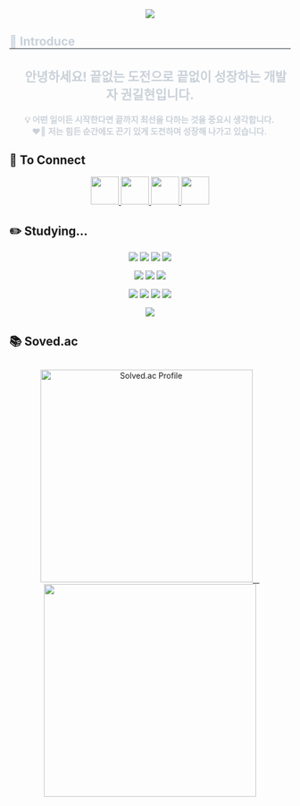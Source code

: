 <div align="center">
  <img src="https://capsule-render.vercel.app/api?type=venom&color=0:EEFF00,100:a82da8&height=300&section=header&text=Hyun%20Github&fontSize=90&fontColor=ffffff"/>
</div>

<div> 
   <h2 style="border-bottom: 1px solid #21262d; color: #c9d1d9;">👋 Introduce</h2>  
   <div style="font-weight: 700; font-size: 15px; color: #c9d1d9;" align="center">
     <h2>ㅤ안녕하세요! 끝없는 도전으로 끝없이 성장하는 개발자 권길현입니다.</h2>
     <ul type="none">
       <li>💡 어떤 일이든 시작한다면 <b>끝까지 최선을 다하는 것</b>을 중요시 생각합니다.ㅤㅤ</li>
       <li>❤️‍🔥 저는 힘든 순간에도 끈기 있게 도전하며 성장해 나가고 있습니다.ㅤㅤ</li>
     </ul>
   </div>
</div>


## 🔗 To Connect
<p align="center">
  <a href="https://www.instagram.com/hxun_0731/" target="_blank">
    <img src="https://img.shields.io/badge/Instagram-E4405F?style=for-the-badge&logo=instagram&logoColor=white" height="50"/>
  </a>
  <a href="https://velog.io/@hyun_731/posts" target="_blank">
    <img src="https://img.shields.io/badge/Velog-20C997?style=for-the-badge&logo=velog&logoColor=white" height="50"/>
  </a>
  <a href="#" target="_blank">
    <img src="https://img.shields.io/badge/Notion-000000?style=for-the-badge&logo=notion&logoColor=white" height="50"/>
  </a>
  <a href="mailto:gilhyun.gwon0731@gmail.com" target="_blank">
    <img src="https://img.shields.io/badge/Gmail-D14836?style=for-the-badge&logo=gmail&logoColor=white" height="50"/>
  </a>
</p>

## ✏️ Studying...

<p align="center">
  <img src="https://img.shields.io/badge/C-00599C?style=for-the-badge&logo=c&logoColor=white"/>
  <img src="https://img.shields.io/badge/Python-3776AB?style=for-the-badge&logo=python&logoColor=white" />
  <img src="https://img.shields.io/badge/Java-007396?style=for-the-badge&logo=java&logoColor=white" />
  <img src="https://img.shields.io/badge/JavaScript-F7DF1E?style=for-the-badge&logo=javascript&logoColor=black" />
</p>

<p align="center">
  <img src="https://img.shields.io/badge/HTML5-E34F26?style=for-the-badge&logo=html5&logoColor=white" />
  <img src="https://img.shields.io/badge/CSS-1572B6?style=for-the-badge&logo=css&logoColor=white" />
  <img src="https://img.shields.io/badge/React-61DAFB?style=for-the-badge&logo=React&logoColor=black" />
</p>

<p align="center">
  <img src="https://img.shields.io/badge/FastAPI-009688?style=for-the-badge&logo=FastAPI&logoColor=white" />
  <img src="https://img.shields.io/badge/Spring-6DB33F?style=for-the-badge&logo=Spring&logoColor=white" />
  <img src="https://img.shields.io/badge/MySQL-4479A1?style=for-the-badge&logo=MySQL&logoColor=white" />
  <img src="https://img.shields.io/badge/Docker-2496ED?style=for-the-badge&logo=Docker&logoColor=white" />
</p>

<p align="center">
  <img src="https://img.shields.io/badge/Figma-F24E1E?style=for-the-badge&logo=Figma&logoColor=white" />
</p>

## 📚 Soved.ac

<div align="center" style="margin-top: 30px; display: flex; justify-content:space-between">
  <a href="https://solved.ac/profile/gilhyun124" target="_blank">
    <img src="http://mazassumnida.wtf/api/v2/generate_badge?boj=gilhyun124" alt="Solved.ac Profile" width="380"/>
    &nbsp;&nbsp;
    <img src="http://mazandi.herokuapp.com/api?handle=gilhyun124&theme=dark" width="380"/>
  </a>
</div>
